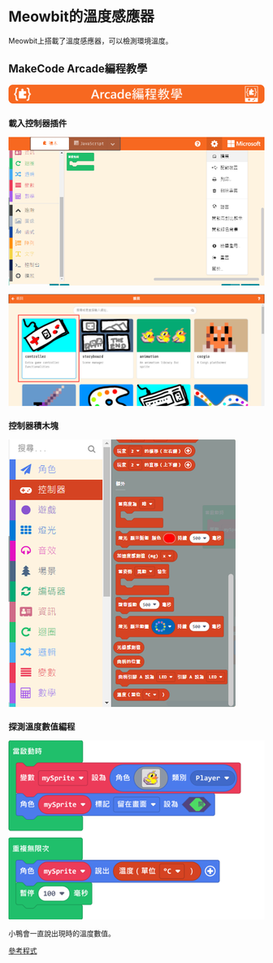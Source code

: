 # Meowbit的溫度感應器

Meowbit上搭載了溫度感應器，可以檢測環境溫度。

## MakeCode Arcade編程教學

![](./images/acbanner.png)

### 載入控制器插件

![](./images/sd5.png)

![](./images/light1.png)

### 控制器積木塊

![](./images/light2.png)

### 探測溫度數值編程

![](./images/temp1.png)

小鴨會一直說出現時的溫度數值。

[參考程式](https://makecode.com/_0RVU8sirC9hM)